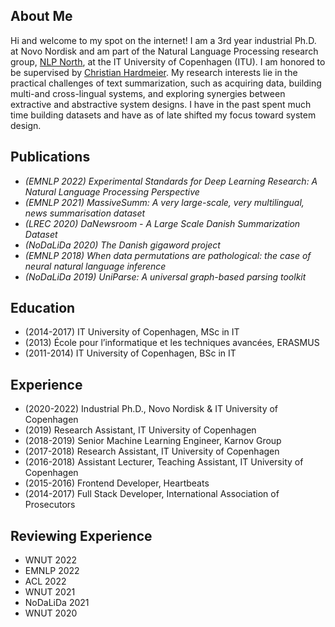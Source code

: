 

## About Me
Hi and welcome to my spot on the internet! I am a 3rd year industrial Ph.D. at Novo Nordisk and am part of the Natural Language Processing research group, [NLP North](https://nlpnorth.github.io/), at the IT University of Copenhagen (ITU). I am honored to be supervised by [Christian Hardmeier](https://christianhardmeier.rax.ch). My research interests lie in the practical challenges of text summarization, such as acquiring data, building multi-and cross-lingual systems, and exploring synergies between extractive and abstractive system designs. I have in the past spent much time building datasets and have as of late shifted my focus toward system design.

## Publications
- *(EMNLP 2022) Experimental Standards for Deep Learning Research: A Natural Language Processing Perspective*
- *(EMNLP 2021) MassiveSumm: A very large-scale, very multilingual, news summarisation dataset*
- *(LREC 2020) DaNewsroom - A Large Scale Danish Summarization Dataset*
- *(NoDaLiDa 2020) The Danish gigaword project*
- *(EMNLP 2018) When data permutations are pathological: the case of neural natural language inference*
- *(NoDaLiDa 2019) UniParse: A universal graph-based parsing toolkit*


## Education
- (2014-2017) IT University of Copenhagen, MSc in IT
- (2013) École pour l’informatique et les techniques avancées, ERASMUS
- (2011-2014) IT University of Copenhagen, BSc in IT

## Experience
- (2020-2022) Industrial Ph.D., Novo Nordisk & IT University of Copenhagen
- (2019) Research Assistant, IT University of Copenhagen
- (2018-2019) Senior Machine Learning Engineer, Karnov Group
- (2017-2018) Research Assistant, IT University of Copenhagen
- (2016-2018) Assistant Lecturer, Teaching Assistant, IT University of Copenhagen
- (2015-2016) Frontend Developer, Heartbeats
- (2014-2017) Full Stack Developer, International Association of Prosecutors

## Reviewing Experience
- WNUT 2022
- EMNLP 2022
- ACL 2022
- WNUT 2021
- NoDaLiDa 2021
- WNUT 2020

